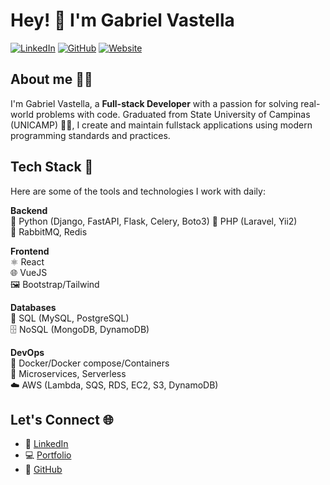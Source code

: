 # Hey! 👋 I'm Gabriel Vastella

[![LinkedIn](https://img.shields.io/badge/LinkedIn-gabrielvastella-blue)](https://www.linkedin.com/in/gabrielvastella)
[![GitHub](https://img.shields.io/badge/GitHub-gtvastella-black)](https://github.com/gtvastella)
[![Website](https://img.shields.io/badge/Website-gvastella.com.br-green)](http://gvastella.com.br)

## About me 🙋‍♂️
I'm Gabriel Vastella, a **Full-stack Developer** with a passion for solving real-world problems with code. Graduated from State University of Campinas (UNICAMP) 🧑‍🎓, I create and maintain fullstack applications using modern programming standards and practices.

## Tech Stack 🚀
Here are some of the tools and technologies I work with daily:

**Backend**  
🐍 Python (Django, FastAPI, Flask, Celery, Boto3) 
🐘 PHP (Laravel, Yii2)  
🐇 RabbitMQ, Redis  

**Frontend**  
⚛️ React  
🌐 VueJS  
🖼️ Bootstrap/Tailwind  

**Databases**  
💾 SQL (MySQL, PostgreSQL)  
🗄️ NoSQL (MongoDB, DynamoDB)

**DevOps**  
🐳 Docker/Docker compose/Containers  
🔄 Microservices, Serverless  
☁️ AWS (Lambda, SQS, RDS, EC2, S3, DynamoDB)    

## Let's Connect 🌐
- 💼 [LinkedIn](https://www.linkedin.com/in/gabrielvastella)
- 💻 [Portfolio](http://gvastella.com.br)
- 🐙 [GitHub](https://github.com/gtvastella)


